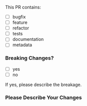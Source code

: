 <!--
  ⚡️ katchow! We ❤️ Pull Requests!

  If you remove or skip this template, you'll make the 🐼 sad and the mighty god
  of Github will appear and pile-drive the close button from a great height
  while making animal noises.

  Please place an x (no spaces!) in all [ ] that apply
-->

This PR contains:

- [ ] bugfix
- [ ] feature
- [ ] refactor
- [ ] tests
- [ ] documentation
- [ ] metadata

### Breaking Changes?

- [ ] yes
- [ ] no

If yes, please describe the breakage.

### Please Describe Your Changes

<!--
  Please be thorough.
  What existing problem does the PR solve?
  Does this PR resolve an issue?
-->